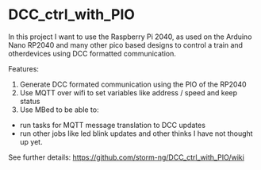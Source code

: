 # DCC_ctrl_with_PIO
In this project I want to use the Raspberry Pi 2040, as used on the Arduino Nano RP2040 and many other pico based designs to control a train and otherdevices using DCC formatted communication.

Features:
1) Generate DCC formated communication using the PIO of the RP2040
2) Use MQTT over wifi to set variables like address / speed and keep status
3) Use MBed to be able to:
  - run tasks for MQTT message translation to DCC updates
  - run other jobs like led blink updates and other thinks I have not thought up yet.
    
See further details: https://github.com/storm-ng/DCC_ctrl_with_PIO/wiki
